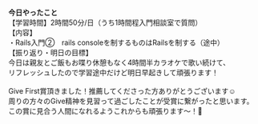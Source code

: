 **今日やったこと**<br>
【学習時間】2時間50分/日（うち1時間程入門相談室で質問）<br>
【内容】<br>
・Rails入門②　rails consoleを制するものはRailsを制する（途中）<br>
【振り返り・明日の目標】<br>
今日は親友とご飯もお喋り休憩もなく4時間半カラオケで歌い続けて、<br>
リフレッシュしたので学習途中だけど明日早起きして頑張ります！<br>
<br>
Give First賞頂きました！推薦してくださった方ありがとうございます☺️<br>
周りの方々のGive精神を見習って過ごしたことが受賞に繋がったと思います。<br>
この賞に見合う人間になれるようこれからも頑張ります〜！🎉<br>